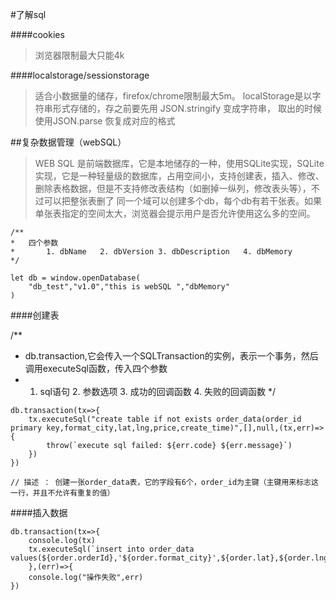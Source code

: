 #了解sql

####cookies
>浏览器限制最大只能4k

####localstorage/sessionstorage
>适合小数据量的储存，firefox/chrome限制最大5m。
localStorage是以字符串形式存储的，存之前要先用 JSON.stringify 变成字符串， 取出的时候使用JSON.parse 恢复成对应的格式

##复杂数据管理（webSQL）

>WEB SQL 是前端数据库，它是本地储存的一种，使用SQLite实现，SQLite实现，它是一种轻量级的数据库，占用空间小，支持创建表，插入、修改、删除表格数据，但是不支持修改表结构（如删掉一纵列，修改表头等），不过可以把整张表删了
同一个域可以创建多个db，每个db有若干张表。如果单张表指定的空间太大，浏览器会提示用户是否允许使用这么多的空间。

```
/**
*   四个参数
*       1. dbName   2. dbVersion 3. dbDescription   4. dbMemory
*/

let db = window.openDatabase(
    "db_test","v1.0","this is webSQL ","dbMemory"
)

```

####创建表

/**
*   db.transaction,它会传入一个SQLTransaction的实例，表示一个事务，然后调用executeSql函数，传入四个参数
*   1. sql语句 2. 参数选项 3. 成功的回调函数 4. 失败的回调函数
*/

```
db.transaction(tx=>{
    tx.executeSql("create table if not exists order_data(order_id primary key,format_city,lat,lng,price,create_time)",[],null,(tx,err)=>{
        throw(`execute sql failed: ${err.code} ${err.message}`)
    })
})

// 描述 ： 创建一张order_data表，它的字段有6个，order_id为主键（主键用来标志这一行，并且不允许有重复的值）
```

####插入数据
```
db.transaction(tx=>{
    console.log(tx)
    tx.executeSql(`insert into order_data values(${order.orderId},'${order.format_city}',${order.lat},${order.lng},${order.price},${order.createTime})`)
    },(err)=>{
    console.log("操作失败",err)
})

```